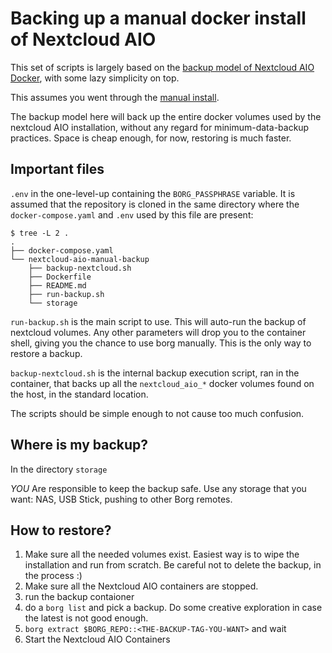 # Backing up a manual docker install of Nextcloud AIO

This set of scripts is largely based on the [backup model of Nextcloud AIO Docker],
with some lazy simplicity on top.

This assumes you went through the [manual install].

The backup model here will back up the entire docker volumes used by the nextcloud AIO
installation, without any regard for minimum-data-backup practices. Space is cheap
enough, for now, restoring is much faster.

## Important files

`.env` in the one-level-up containing the `BORG_PASSPHRASE` variable. It is assumed
that the repository is cloned in the same directory where the `docker-compose.yaml` and
`.env` used by this file are present:

```
$ tree -L 2 .
.
├── docker-compose.yaml
└── nextcloud-aio-manual-backup
    ├── backup-nextcloud.sh
    ├── Dockerfile
    ├── README.md
    ├── run-backup.sh
    └── storage

```

`run-backup.sh` is the main script to use. This will auto-run the backup of
nextcloud volumes. Any other parameters will drop you to the container
shell, giving you the chance to use borg manually. This is the only way
to restore a backup.

`backup-nextcloud.sh` is the internal backup execution script, ran in the container,
that backs up all the `nextcloud_aio_*` docker volumes found on the host, in the
standard location.

The scripts should be simple enough to not cause too much confusion.

## Where is my backup?

In the directory `storage`

[manual install]: https://github.com/nextcloud/all-in-one/tree/main/manual-install
[backup model of Nextcloud AIO Docker]: https://github.com/nextcloud/all-in-one/tree/main/Containers/borgbackup

*_YOU_* Are responsible to keep the backup safe. Use any storage that you want: NAS, USB Stick,
pushing to other Borg remotes.

## How to restore?

1. Make sure all the needed volumes exist. Easiest way is to wipe the installation and run from scratch.
   Be careful not to delete the backup, in the process :)
2. Make sure all the Nextcloud AIO containers are stopped.
3. run the backup contaioner
4. do a `borg list` and pick a backup. Do some creative exploration in case the latest is not good enough.
5. `borg extract $BORG_REPO::<THE-BACKUP-TAG-YOU-WANT>` and wait
6. Start the Nextcloud AIO Containers
